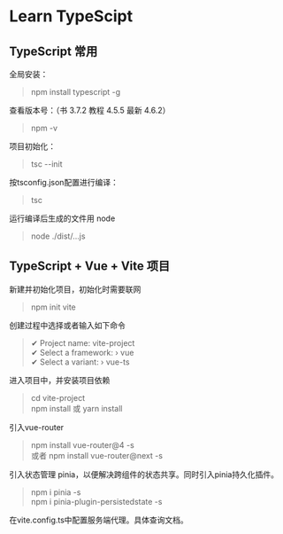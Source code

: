# Learn TypeScipt

## TypeScript 常用

全局安装：  
> npm install typescript -g

查看版本号：（书 3.7.2 教程 4.5.5 最新 4.6.2）  
> npm -v

项目初始化：  
> tsc --init

按tsconfig.json配置进行编译：
> tsc

运行编译后生成的文件用 node
> node ./dist/...js

## TypeScript + Vue + Vite 项目

新建并初始化项目，初始化时需要联网
> npm init vite

创建过程中选择或者输入如下命令
> ✔ Project name: vite-project  
> ✔ Select a framework: › vue  
> ✔ Select a variant: › vue-ts  

进入项目中，并安装项目依赖
> cd vite-project  
> npm install 或 yarn install

引入vue-router
> npm install vue-router@4 -s  
> 或者 npm install vue-router@next -s  

引入状态管理 pinia，以便解决跨组件的状态共享。同时引入pinia持久化插件。  
> npm i pinia -s  
> npm i pinia-plugin-persistedstate -s  

在vite.config.ts中配置服务端代理。具体查询文档。  
